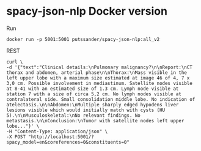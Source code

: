 # spacy-json-nlp Docker version

Run     
    
    docker run -p 5001:5001 putssander/spacy-json-nlp:all_v2


REST

    curl \
    -d '{"text":"Clinical details:\nPulmonary malignancy?\n\nReport:\nCT thorax and abdomen, arterial phase\n\nThorax:\nMass visible in the left upper lobe with a maximum size estimated at image 46 of 4, 7 x 3,0 cm. Possible involvement in mediastinum. Satellite nodes visible at 8-41 with an estimated size of 1.3 cm. Lymph node visible at station 7 with a size of circa 5,2 cm. No lymph nodes visible at contralateral side. Small consolidation middle lobe. No indication of atelectasis.\n\nAbdomen:\nMultiple sharply edged hypodens liver lesions visible which would initially match with cysts (HU 5).\n\nMusculoskeletal:\nNo relevant findings. No metastasis.\n\nConclusion:\nTumor with satellite nodes left upper lobe..."}' \
    -H "Content-Type: application/json" \
    -X POST "http://localhost:5001/?spacy_model=en&coreferences=0&constituents=0"
    